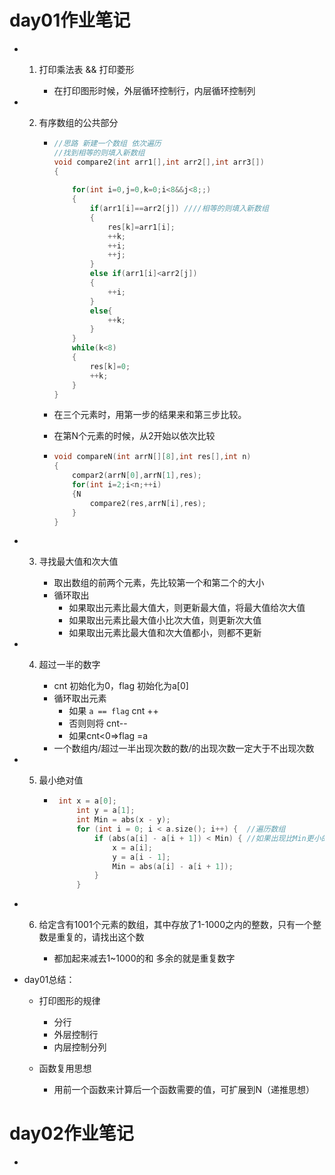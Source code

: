 # day01作业笔记

- 1. 打印乘法表 && 打印菱形

     - 在打印图形时候，外层循环控制行，内层循环控制列 

- 2. 有序数组的公共部分

     - ```c++
       //思路 新建一个数组 依次遍历
       //找到相等的则填入新数组
       void compare2(int arr1[],int arr2[],int arr3[])
       {
           
           for(int i=0,j=0,k=0;i<8&&j<8;;)
           {
               if(arr1[i]==arr2[j]) ////相等的则填入新数组
               {
                   res[k]=arr1[i]; 
                   ++k;
                   ++i;
                   ++j;
               }
               else if(arr1[i]<arr2[j])
               {
                   ++i;
               }
               else{
                   ++k;
               }
           }
           while(k<8)
           {
               res[k]=0;
               ++k;
           }
       }
       ```

     - 在三个元素时，用第一步的结果来和第三步比较。

     - 在第N个元素的时候，从2开始以依次比较

     - ```c++
       void compareN(int arrN[][8],int res[],int n)
       {
           compar2(arrN[0],arrN[1],res);
           for(int i=2;i<n;++i)
           {N
               compare2(res,arrN[i],res);
           }
       }
       ```

- 3. 寻找最大值和次大值

     - 取出数组的前两个元素，先比较第一个和第二个的大小
     - 循环取出
       - 如果取出元素比最大值大，则更新最大值，将最大值给次大值
       - 如果取出元素比最大值小比次大值，则更新次大值
       - 如果取出元素比最大值和次大值都小，则都不更新

- 4. 超过一半的数字

     - cnt 初始化为0，flag 初始化为a[0]
     - 循环取出元素 
       - 如果 `a == flag`    cnt ++
       - 否则则将     cnt--
       - 如果cnt<0=>flag =a
     - 一个数组内/超过一半出现次数的数/的出现次数一定大于不出现次数

- 5. 最小绝对值

     - ```c++
       	int x = a[0];
         	int y = a[1];
         	int Min = abs(x - y);
         	for (int i = 0; i < a.size(); i++) {  //遍历数组
         		if (abs(a[i] - a[i + 1]) < Min) { //如果出现比Min更小的 则重置x y Min的值为当前值
         			x = a[i];
         			y = a[i - 1];
         			Min = abs(a[i] - a[i + 1]);
         		}
         	}
       ```

- 6. 给定含有1001个元素的数组，其中存放了1-1000之内的整数，只有一个整数是重复的，请找出这个数

     - 都加起来减去1~1000的和 多余的就是重复数字

- day01总结：

  - 打印图形的规律

    - 分行
    - 外层控制行 
    - 内层控制分列
  - 函数复用思想
    - 用前一个函数来计算后一个函数需要的值，可扩展到N（递推思想）

# day02作业笔记

- 